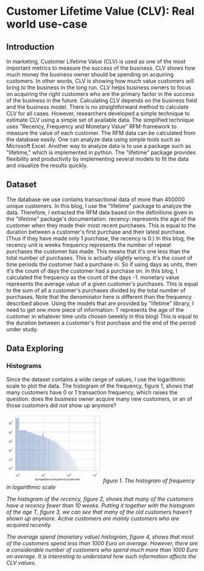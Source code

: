 # Customer Lifetime Value (CLV): Real world use-case

## Introduction

In marketing, Customer Lifetime Value (CLV) is used as one of the most important metrics to measure the success of the business. CLV shows how much money the business owner should be spending on acquiring customers. In other words, CLV is showing how much value customers will bring to the business in the long run.
CLV helps business owners to focus on acquiring the right customers who are the primary factor in the success of the business in the future.
Calculating CLV depends on the business field and the business model. There is no straightforward method to calculate CLV for all cases. However, researchers developed a simple technique to estimate CLV using a simple set of available data. The simplified technique uses "Recency, Frequency and Monetary Value" RFM-framework to measure the value of each customer.
The RFM data can be calculated from the database easily. One can analyze data using simple tools such as Microsoft Excel. Another way to analyze data is to use a package such as "lifetime," which is implemented in python. The "lifetime" package provides flexibility and productivity by implementing several models to fit the data and visualize the results quickly.

## Dataset

The database we use contains transactional data of more than 450000 unique customers. In this blog, I use the "lifetime" package to analyze the data. Therefore, I extracted the RFM data based on the definitions given in the "lifetime" package's documentation.
recency: represents the age of the customer when they made their most recent purchases. This is equal to the duration between a customer's first purchase and their latest purchase. (Thus if they have made only 1 purchase, the recency is 0.) In this blog, the recency unit is weeks
frequency represents the number of repeat purchases the customer has made. This means that it's one less than the total number of purchases. This is actually slightly wrong. It's the count of time periods the customer had a purchase in. So if using days as units, then it's the count of days the customer had a purchase on. In this blog, I calculated the frequency as the count of the days -1.
monetary value represents the average value of a given customer's purchases. This is equal to the sum of all a customer's purchases divided by the total number of purchases. Note that the denominator here is different than the frequency described above.
Using the models that are provided by "lifetime" library, I need to get one more piece of information:
T represents the age of the customer in whatever time units chosen (weekly in this blog) This is equal to the duration between a customer's first purchase and the end of the period under study.

## Data Exploring

### Histograms
Since the dataset contains a wide range of values, I use the logarithmic scale to plot the data. 
The histogram of the frequency, figure 1, shows that many customers have 0 or 1 transaction frequency, 
which raises the question: does the business owner acquire many new customers, or an of those customers did not show up anymore?

<img width="250" alt="figure 1. The histogram of frequency in logarithmic scale" src="./data/figures/clv_figures/fig1_frequency_hist.png">
<em>figure 1. The histogram of frequency in logarithmic scale</m>


The histogram of the recency, figure 2, shows that many of the customers have a recency fewer than 10 weeks. Putting it together with the histogram of the age 
T, figure 3, we can see that many of the old customers haven't shown up anymore. Active customers are mainly customers who are acquired recently.


The average spend (monetary value) histogram, figure 4, shows that most of the customers spend less than 1000 Euro on average. However, there are a considerable number of customers who spend much more than 1000 Euro on average. 
It is interesting to understand how such information affects the CLV values.